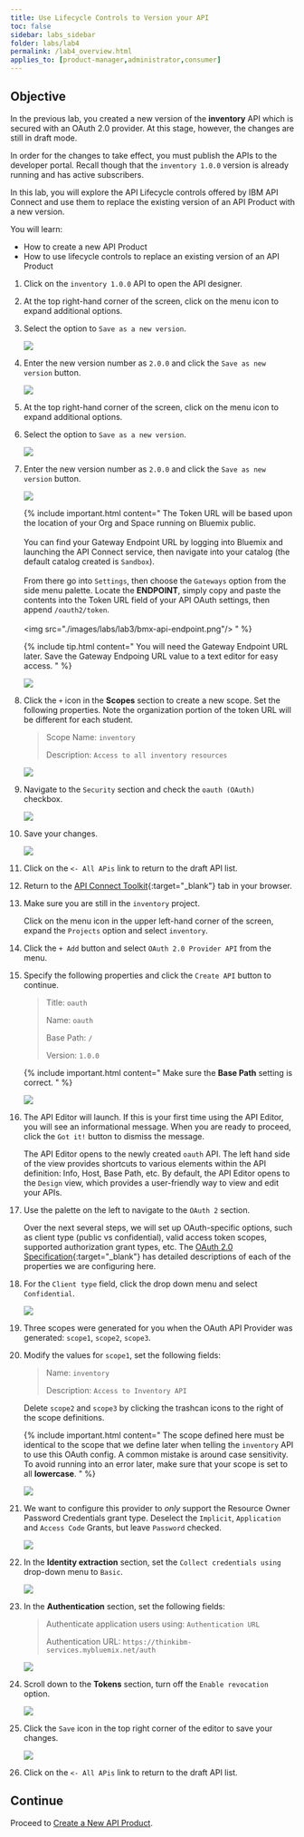 ```yaml
---
title: Use Lifecycle Controls to Version your API
toc: false
sidebar: labs_sidebar
folder: labs/lab4
permalink: /lab4_overview.html
applies_to: [product-manager,administrator,consumer]
---
```


## Objective

In the previous lab, you created a new version of the **inventory** API which is secured with an OAuth 2.0 provider. At this stage, however, the changes are still in draft mode.

In order for the changes to take effect, you must publish the APIs to the developer portal. Recall though that the `inventory 1.0.0` version is already running and has active subscribers.

In this lab, you will explore the API Lifecycle controls offered by IBM API Connect and use them to replace the existing version of an API Product with a new version.

You will learn:

+ How to create a new API Product
+ How to use lifecycle controls to replace an existing version of an API Product


1.  Click on the `inventory 1.0.0` API to open the API designer.

1.  At the top right-hand corner of the screen, click on the menu icon to expand additional options.

1.  Select the option to `Save as a new version`.

    ![](./images/labs/lab3/save-new-version.png)

1.  Enter the new version number as `2.0.0` and click the `Save as new version` button.

    ![](./images/labs/lab3/new-version-number.png)

1.  At the top right-hand corner of the screen, click on the menu icon to expand additional options.

1.  Select the option to `Save as a new version`.

    ![](./images/labs/lab3/save-new-version.png)

1.  Enter the new version number as `2.0.0` and click the `Save as new version` button.

    ![](./images/labs/lab3/new-version-number.png)

    {% include important.html content="
        The Token URL will be based upon the location of your Org and Space running on Bluemix public.
        <br/><br/>
        You can find your Gateway Endpoint URL by logging into Bluemix and launching the API Connect service, then navigate into your catalog (the default catalog created is `Sandbox`).
        <br/><br/>
        From there go into `Settings`, then choose the `Gateways` option from the side menu palette. Locate the **ENDPOINT**, simply copy and paste the contents into the Token URL field of your API OAuth settings, then append `/oauth2/token`.
        <br/><br/>
        <img src=\"./images/labs/lab3/bmx-api-endpoint.png\"/>
    " %}

	{% include tip.html content="
	    You will need the Gateway Endpoint URL later. Save the Gateway Endpoing URL value to a text editor for easy access.
    " %}
    
    ![](./images/labs/lab3/api-oauth-settings-1.png)

1.  Click the `+` icon in the **Scopes** section to create a new scope. Set the following properties. Note the organization portion of the token URL will be different for each student.

    > Scope Name: `inventory`
    > 
    > Description: `Access to all inventory resources`
	
    ![](./images/labs/lab3/api-oauth-settings-2.png)

1.  Navigate to the `Security` section and check the `oauth (OAuth)` checkbox.  

    ![](./images/labs/lab3/api-security.png)
	
1.  Save your changes.

    ![](./images/common/save.png)

1.  Click on the `<- All APis` link to return to the draft API list.

1.  Return to the [API Connect Toolkit](http://127.0.0.1:9000/#/design/apis){:target="_blank"} tab in your browser.

1.  Make sure you are still in the `inventory` project.

    Click on the menu icon in the upper left-hand corner of the screen, expand the `Projects` option and select `inventory`.

1.  Click the `+ Add` button and select `OAuth 2.0 Provider API` from the menu.

1.  Specify the following properties and click the `Create API` button to continue.

    > Title: `oauth`
    > 
    > Name: `oauth`
    > 
    > Base Path: `/`
    > 
    > Version: `1.0.0`
	
	{% include important.html content="
        Make sure the **Base Path** setting is correct.
    " %}
	
    ![](./images/labs/lab3/new-oauth-props.png)

1.  The API Editor will launch. If this is your first time using the API Editor, you will see an informational message. When you are ready to proceed, click the `Got it!` button to dismiss the message.  
	
    The API Editor opens to the newly created `oauth` API. The left hand side of the view provides shortcuts to various elements within the API definition: Info, Host, Base Path, etc. By default, the API Editor opens to the `Design` view, which provides a user-friendly way to view and edit your APIs.

1.  Use the palette on the left to navigate to the `OAuth 2` section.

    Over the next several steps, we will set up OAuth-specific options, such as client type (public vs confidential), valid access token scopes, supported authorization grant types, etc. The [OAuth 2.0 Specification](http://tools.ietf.org/html/rfc6749){:target="_blank"} has detailed descriptions of each of the properties we are configuring here.

1.  For the `Client type` field, click the drop down menu and select `Confidential`.

    ![](./images/labs/lab3/oauth2-client-type.png)

1.  Three scopes were generated for you when the OAuth API Provider was generated: `scope1`, `scope2`, `scope3`.

1.  Modify the values for `scope1`, set the following fields:

    > Name: `inventory`
    > 
    > Description: `Access to Inventory API`

    Delete `scope2` and `scope3` by clicking the trashcan icons to the right of the scope definitions.
    
    {% include important.html content="
        The scope defined here must be identical to the scope that we define later when telling the `inventory` API to use this OAuth config. A common mistake is around case sensitivity. To avoid running into an error later, make sure that your scope is set to all **lowercase**.
    " %}
    
    ![](./images/labs/lab3/oauth2-scopes.png)

1.  We want to configure this provider to *only* support the Resource Owner Password Credentials grant type. Deselect the `Implicit`, `Application` and `Access Code` Grants, but leave `Password` checked.

    ![](./images/labs/lab3/oauth2-grants.png)

1.  In the **Identity extraction** section, set the `Collect credentials using` drop-down menu to `Basic`.

    ![](./images/labs/lab3/oauth2-id-extraction.png)

1.  In the **Authentication** section, set the following fields:

    > Authenticate application users using: `Authentication URL`
    > 
    > Authentication URL: `https://thinkibm-services.mybluemix.net/auth`
    
    ![](./images/labs/lab3/oauth2-authentication.png)

1.  Scroll down to the **Tokens** section, turn off the `Enable revocation` option.
    
    ![](./images/labs/lab3/outh2-tokens.png)

1.  Click the `Save` icon in the top right corner of the editor to save your changes.

    ![](./images/common/save.png)

1.  Click on the `<- All APis` link to return to the draft API list.

## Continue

Proceed to [Create a New API Product](lab4_new_product.html).
